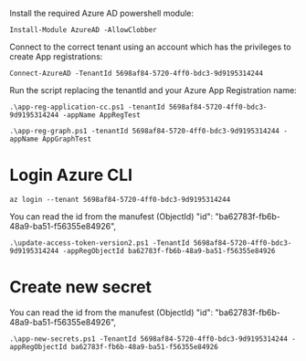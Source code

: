 
Install the required Azure AD powershell module:

```
Install-Module AzureAD -AllowClobber
```

Connect to the correct tenant using an account which has the privileges to create App registrations:

```
Connect-AzureAD -TenantId 5698af84-5720-4ff0-bdc3-9d9195314244
```

Run the script replacing the tenantId and your Azure App Registration name:

```
.\app-reg-application-cc.ps1 -tenantId 5698af84-5720-4ff0-bdc3-9d9195314244 -appName AppRegTest
```

```
.\app-reg-graph.ps1 -tenantId 5698af84-5720-4ff0-bdc3-9d9195314244 -appName AppGraphTest
```

# Login Azure CLI 

```
az login --tenant 5698af84-5720-4ff0-bdc3-9d9195314244
```

You can read the id from the manufest (ObjectId) "id": "ba62783f-fb6b-48a9-ba51-f56355e84926",

```
.\update-access-token-version2.ps1 -TenantId 5698af84-5720-4ff0-bdc3-9d9195314244 -appRegObjectId ba62783f-fb6b-48a9-ba51-f56355e84926
```


# Create new secret

You can read the id from the manufest (ObjectId) "id": "ba62783f-fb6b-48a9-ba51-f56355e84926",

```
.\app-new-secrets.ps1 -TenantId 5698af84-5720-4ff0-bdc3-9d9195314244 -appRegObjectId ba62783f-fb6b-48a9-ba51-f56355e84926
```
